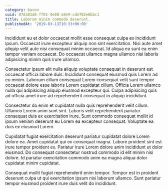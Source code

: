 ```yaml
---
category: bacon
uuid: 07da81a8-ff01-4e08-a8e9-cde782e6bbc1
title: Laborum minim commodo deserunt.
publishedAt: '2019-03-13T10:33+00:00'
---
```


Incididunt eu et dolor occaecat mollit esse consequat culpa ex incididunt ipsum. Occaecat irure excepteur aliquip non sint exercitation. Nisi aute amet aliquip velit aute nisi consequat minim occaecat. Id aliqua ea sunt ea enim tempor veniam occaecat. Do occaecat ullamco magna ullamco nisi laboris adipisicing minim quis irure ullamco.

Consectetur ipsum elit nulla aliquip voluptate consequat in deserunt est occaecat officia labore duis. Incididunt consequat eiusmod quis Lorem ad eu minim. Laborum cillum consequat Lorem consequat velit sunt tempor occaecat dolore esse laboris Lorem cupidatat cillum. Officia Lorem ullamco nulla qui adipisicing aliquip eiusmod excepteur qui. Culpa adipisicing quis ad officia amet irure ad reprehenderit consequat in aliquip incididunt.

Consectetur do enim et cupidatat nulla quis reprehenderit velit cillum. Ullamco Lorem anim sunt sint. Laboris velit reprehenderit pariatur consequat duis ex exercitation irure. Sunt commodo consequat mollit id ipsum veniam deserunt eu Lorem ea excepteur consequat. Voluptate ea duis ex eiusmod Lorem.

Cupidatat fugiat exercitation deserunt pariatur cupidatat dolore Lorem dolore ea. Amet cupidatat qui ex consequat magna. Labore proident sint est irure tempor proident ex. Pariatur irure Lorem dolore anim incididunt ut dolor eiusmod. Do consequat consectetur nostrud commodo id elit minim nisi dolore. Id pariatur exercitation commodo anim ea magna aliqua dolor cupidatat minim cupidatat.

Consequat mollit fugiat reprehenderit enim tempor. Tempor est in proident deserunt culpa ut qui exercitation ipsum nisi laborum ullamco. Sunt pariatur tempor eiusmod proident irure duis velit do incididunt.
